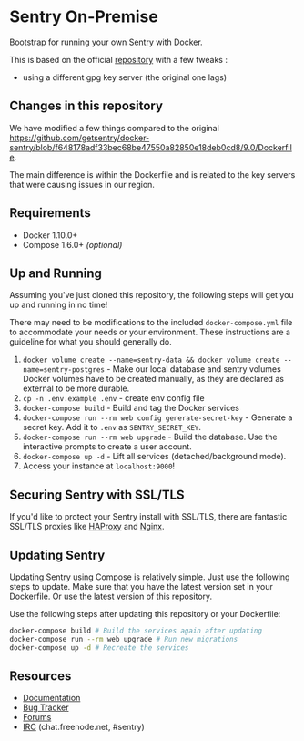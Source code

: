 # Sentry On-Premise

Bootstrap for running your own [Sentry](https://sentry.io/) with [Docker](https://www.docker.com/).

This is based on the official [repository](https://github.com/getsentry/onpremise) with a few tweaks :

* using a different gpg key server (the original one lags)


## Changes in this repository

We have modified a few things compared to the original https://github.com/getsentry/docker-sentry/blob/f648178adf33bec68be47550a82850e18deb0cd8/9.0/Dockerfile.

The main difference is within the Dockerfile and is related to the key servers that were causing issues in our region.


## Requirements

 * Docker 1.10.0+
 * Compose 1.6.0+ _(optional)_

## Up and Running

Assuming you've just cloned this repository, the following steps
will get you up and running in no time!

There may need to be modifications to the included `docker-compose.yml` file to accommodate your needs or your environment. These instructions are a guideline for what you should generally do.

1. `docker volume create --name=sentry-data && docker volume create --name=sentry-postgres` - Make our local database and sentry volumes
    Docker volumes have to be created manually, as they are declared as external to be more durable.
2. `cp -n .env.example .env` - create env config file
3. `docker-compose build` - Build and tag the Docker services
4. `docker-compose run --rm web config generate-secret-key` - Generate a secret key.
    Add it to `.env` as `SENTRY_SECRET_KEY`.
5. `docker-compose run --rm web upgrade` - Build the database.
    Use the interactive prompts to create a user account.
6. `docker-compose up -d` - Lift all services (detached/background mode).
7. Access your instance at `localhost:9000`!

## Securing Sentry with SSL/TLS

If you'd like to protect your Sentry install with SSL/TLS, there are
fantastic SSL/TLS proxies like [HAProxy](http://www.haproxy.org/)
and [Nginx](http://nginx.org/).

## Updating Sentry

Updating Sentry using Compose is relatively simple. Just use the following steps to update. Make sure that you have the latest version set in your Dockerfile. Or use the latest version of this repository.

Use the following steps after updating this repository or your Dockerfile:
```sh
docker-compose build # Build the services again after updating
docker-compose run --rm web upgrade # Run new migrations
docker-compose up -d # Recreate the services
```

## Resources

 * [Documentation](https://docs.sentry.io/server/installation/docker/)
 * [Bug Tracker](https://github.com/getsentry/onpremise)
 * [Forums](https://forum.sentry.io/c/on-premise)
 * [IRC](irc://chat.freenode.net/sentry) (chat.freenode.net, #sentry)

